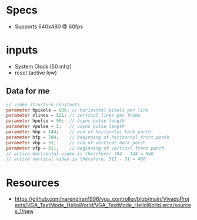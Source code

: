 # Specs
- Supports 640x480 @ 60fps


# inputs
- System Clock (50 mhz)
- reset (active low)
  





## Data for me

``` verilog
// video structure constants
parameter hpixels = 800; // horizontal pixels per line
parameter vlines = 521; // vertical lines per frame
parameter hpulse = 96; 	// hsync pulse length
parameter vpulse = 2; 	// vsync pulse length
parameter hbp = 144; 	// end of horizontal back porch
parameter hfp = 784; 	// beginning of horizontal front porch
parameter vbp = 31; 	// end of vertical back porch
parameter vfp = 511; 	// beginning of vertical front porch
// active horizontal video is therefore: 784 - 144 = 640
// active vertical video is therefore: 511 - 31 = 480
```





# Resources
- https://github.com/narendiran1996/vga_controller/blob/main/VivadoProjects/VGA_TextMode_HelloWorld/VGA_TextMode_HelloWorld.srcs/sources_1/new

